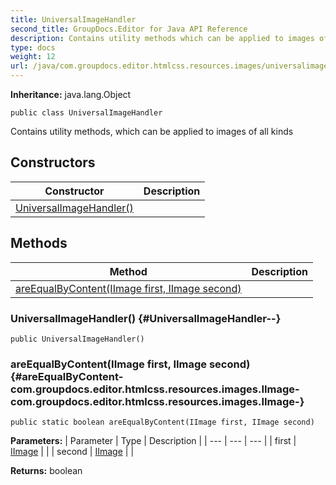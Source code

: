 ```yaml
---
title: UniversalImageHandler
second_title: GroupDocs.Editor for Java API Reference
description: Contains utility methods which can be applied to images of all kinds
type: docs
weight: 12
url: /java/com.groupdocs.editor.htmlcss.resources.images/universalimagehandler/
---
```

**Inheritance:**
java.lang.Object
```
public class UniversalImageHandler
```

Contains utility methods, which can be applied to images of all kinds
## Constructors

| Constructor | Description |
| --- | --- |
| [UniversalImageHandler()](#UniversalImageHandler--) |  |
## Methods

| Method | Description |
| --- | --- |
| [areEqualByContent(IImage first, IImage second)](#areEqualByContent-com.groupdocs.editor.htmlcss.resources.images.IImage-com.groupdocs.editor.htmlcss.resources.images.IImage-) |  |
### UniversalImageHandler() {#UniversalImageHandler--}
```
public UniversalImageHandler()
```


### areEqualByContent(IImage first, IImage second) {#areEqualByContent-com.groupdocs.editor.htmlcss.resources.images.IImage-com.groupdocs.editor.htmlcss.resources.images.IImage-}
```
public static boolean areEqualByContent(IImage first, IImage second)
```




**Parameters:**
| Parameter | Type | Description |
| --- | --- | --- |
| first | [IImage](../../com.groupdocs.editor.htmlcss.resources.images/iimage) |  |
| second | [IImage](../../com.groupdocs.editor.htmlcss.resources.images/iimage) |  |

**Returns:**
boolean

